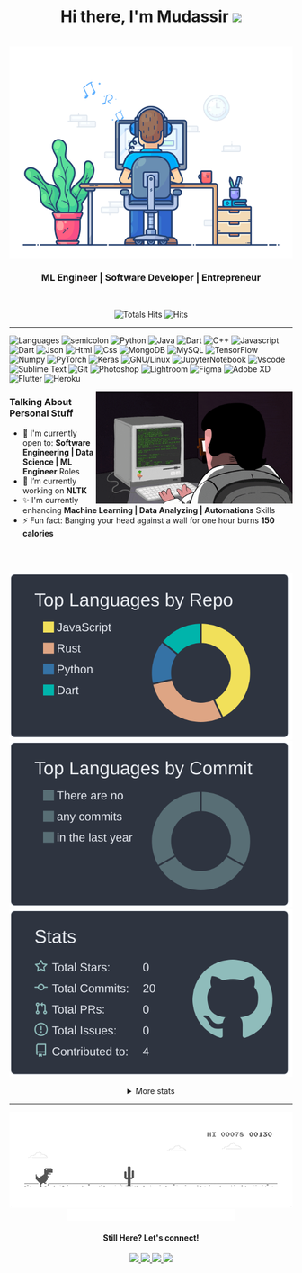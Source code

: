 <div align="center"> <h1> Hi there, I'm Mudassir <img src="https://media.giphy.com/media/hvRJCLFzcasrR4ia7z/giphy.gif" width="25px"> </h1><br>
<img src="dev-working_rounded.gif" href="https://github.com/mudassirahmad" alt="CoDiNg RocKs"  width="550" align="center" /><br> 
<h3> ML Engineer | Software Developer | Entrepreneur </h3>
<br>


![Totals Hits](https://komarev.com/ghpvc/?username=mudassirahmad&style=flat&color=orange&label=PROFILE+VIEWS)
![Hits](https://hits.seeyoufarm.com/api/count/incr/badge.svg?url=https%3A%2F%2Fgithub.com%2Fmudassir-ahmad&count_bg=%2379C83D&title_bg=%23555555&icon=mediafire.svg&icon_color=%23E7E7E7&title=HITS&edge_flat=false)<br>
</div>


<hr></hr>

![Languages](https://img.shields.io/badge/-%F0%9F%9A%80%20Tools%20&%20Technologies-orange)
![semicolon](https://img.shields.io/badge/-%3A-orange)
![Python](https://img.shields.io/badge/Python-FFD43B?style=flat&logo=python&logoColor=darkgreen)
![Java](https://img.shields.io/badge/Java-ED8B00?style=flat&logo=java&logoColor=white)
![Dart](https://img.shields.io/badge/Dart-0175C2?style=flat&logo=dart&logoColor=white)
![C++](https://img.shields.io/badge/C%2B%2B-00599C?style=flat&logo=c%2B%2B&logoColor=white)
![Javascript](https://img.shields.io/badge/JavaScript-323330?style=flat&logo=javascript&logoColor=F7DF1E)
![Dart](https://img.shields.io/badge/Dart-0175C2?style=flat&logo=Dart&logoColor=F7DF1E)
![Json](https://img.shields.io/badge/json-5E5C5C?style=flat&logo=json&logoColor=white)
![Html](https://img.shields.io/badge/HTML5-E34F26?style=flat&logo=html5&logoColor=white)
![Css](https://img.shields.io/badge/CSS3-1572B6?style=flat&logo=css3&logoColor=white)
![MongoDB](https://img.shields.io/badge/MongoDB-47A248?style=flat&logo=MongoDB&logoColor=black)
![MySQL](https://img.shields.io/badge/MySQL-4479A1?style=flat&logo=MySQL&logoColor=white)
![TensorFlow](https://img.shields.io/badge/TensorFlow-FF6F00?style=flat&logo=TensorFlow&logoColor=white)
![Numpy](https://img.shields.io/badge/NumPy-013243?style=flat&logo=NumPy&logoColor=white)
![PyTorch](https://img.shields.io/badge/PyTorch-EE4C2C?style=flat&logo=PyTorch&logoColor=white)
![Keras](https://img.shields.io/badge/Keras-D00000?style=flat&logo=Keras&logoColor=white)
![GNU/Linux](https://img.shields.io/badge/Linux-FCC624?style=flat&logo=linux&logoColor=black)
![JupyterNotebook](https://img.shields.io/badge/JupyterNotebook-FFD43B?style=flat&logo=Jupyter&logoColor=darkgreen)
![Vscode](https://img.shields.io/badge/Visual_Studio_Code-0078D4?style=flat&logo=visual%20studio%20code&logoColor=white)
![Sublime Text](https://img.shields.io/badge/sublime_text-%23575757.svg?&style=flat&logo=sublime-text&logoColor=important)
![Git](https://img.shields.io/badge/GIT-E44C30?style=flat&logo=git&logoColor=white)
![Photoshop](https://img.shields.io/badge/Adobe%20Photoshop-31A8FF?style=flat&logo=Adobe%20Photoshop&logoColor=black)
![Lightroom](https://img.shields.io/badge/Adobe%20Lightroom-31A8FF?style=flat&logo=Adobe%20Lightroom&logoColor=white)
![Figma](https://img.shields.io/badge/Figma-F24E1E?style=flat&logo=figma&logoColor=white)
![Adobe XD](https://img.shields.io/badge/AdobeXD-FF61F6?style=flat&logo=AdobeXD&logoColor=white)
![Flutter](https://img.shields.io/badge/Flutter-02569B?style=flat&logo=flutter&logoColor=white)
![Heroku](https://img.shields.io/badge/Heroku-430098?style=flat&logo=heroku&logoColor=white)

<img align="right" alt="GIF" src="coderman.gif" width="350" height="200" />

### Talking About Personal Stuff

- 🙌 I'm currently open to: **Software Engineering | Data Science | ML Engineer** Roles<br>
- 🔭 I’m currently working on **NLTK** <br>
- ✨ I'm currently enhancing **Machine Learning | Data Analyzing | Automations** Skills<br>
- ⚡ Fun fact: Banging your head against a wall for one hour burns **150 calories**<br>

<br><br>
<div align="center" >


[![](https://raw.githubusercontent.com/mudassirahmad/profilesummarycards/master/profile-summary-card-output/nord_dark/1-repos-per-language.svg)](https://github.com/vn7n24fzkq/github-profile-summary-cards) [![](https://raw.githubusercontent.com/mudassirahmad/profilesummarycards/master/profile-summary-card-output/nord_dark/2-most-commit-language.svg)](https://github.com/vn7n24fzkq/github-profile-summary-cards)[![](https://raw.githubusercontent.com/mudassirahmad/profilesummarycards/master/profile-summary-card-output/nord_dark/3-stats.svg)](https://github.com/vn7n24fzkq/github-profile-summary-cards)


<details>
  <summary>More stats</summary>
  
<img align="center" src="https://raw.githubusercontent.com/mudassirahmad/profilesummarycards/master/profile-summary-card-output/nord_dark/0-profile-details.svg" >

</details>

<hr></hr>

<img src="dino_rounded.gif" href="https://github.com/mudassirahmad" width="700"/><br>
<img src="this_page_is.gif"  width="300"/>

</div>

<div align="center">
<h4 align="center">Still Here? Let's connect!</h4>
 <a href="https://www.linkedin.com/in/mudassir-ahmed-se/">
    <img src="https://img.shields.io/badge/linkedin-%230077B5.svg?&style=for-the-badge&logo=linkedin&logoColor=white" />
</a>
<a href="https://www.twitter.com//98_20xx">
    <img src="https://img.shields.io/badge/Twitter-1DA1F2?style=for-the-badge&logo=twitter&logoColor=white" />
</a>

<a href="https://www.instagram.com/_mudassir.__/">
    <img src="https://img.shields.io/badge/Instagram-E4405F?style=for-the-badge&logo=instagram&logoColor=white" />
</a>
<a href="https://www.facebook.com/mudassiahmed998">
    <img src="https://img.shields.io/badge/Facebook-1877F2?style=for-the-badge&logo=facebook&logoColor=white" />
</a>

</div>

